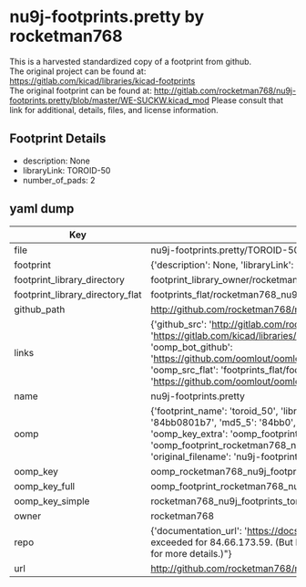 # nu9j-footprints.pretty by rocketman768  
This is a harvested standardized copy of a footprint from github.  
The original project can be found at:  
https://gitlab.com/kicad/libraries/kicad-footprints  
The original footprint can be found at:
http://gitlab.com/rocketman768/nu9j-footprints.pretty/blob/master/WE-SUCKW.kicad_mod
Please consult that link for additional, details, files, and license information.  
## Footprint Details
* description: None  
* libraryLink: TOROID-50  
* number_of_pads: 2  
## yaml dump  
| Key | Value |  
| --- | --- |  
| file | nu9j-footprints.pretty/TOROID-50.kicad_mod |  
| footprint | {'description': None, 'libraryLink': 'TOROID-50', 'number_of_pads': 2} |  
| footprint_library_directory | footprint_library_owner/rocketman768_nu9j-footprints.pretty |  
| footprint_library_directory_flat | footprints_flat/rocketman768_nu9j_footprints_toroid_50/working |  
| github_path | http://github.com/rocketman768/nu9j-footprints.pretty/blob/master/TOROID-50.kicad_mod |  
| links | {'github_src': 'http://gitlab.com/rocketman768/nu9j-footprints.pretty/blob/master/WE-SUCKW.kicad_mod', 'github_src_repo': 'https://gitlab.com/kicad/libraries/kicad-footprints', 'oomp_bot': 'footprints/rocketman768_nu9j_footprints_toroid_50/working', 'oomp_bot_github': 'https://github.com/oomlout/oomlout_oomp_footprint_bot/tree/main/footprints/rocketman768_nu9j_footprints_toroid_50/working', 'oomp_src_flat': 'footprints_flat/footprints_flat/rocketman768_nu9j_footprints_toroid_50/working', 'oomp_src_flat_github': 'https://github.com/oomlout/oomlout_oomp_footprint_src/tree/main/footprints_flat/rocketman768_nu9j_footprints_toroid_50/working'} |  
| name | nu9j-footprints.pretty |  
| oomp | {'footprint_name': 'toroid_50', 'library_name': 'nu9j_footprints', 'md5': '84bb0801b70f99b39a07217439fabc80', 'md5_10': '84bb0801b7', 'md5_5': '84bb0', 'md5_6': '84bb08', 'oomp_key': 'oomp_rocketman768_nu9j_footprints_toroid_50', 'oomp_key_extra': 'oomp_footprint_rocketman768_nu9j_footprints_toroid_50', 'oomp_key_full': 'oomp_footprint_rocketman768_nu9j_footprints_toroid_50_84bb08', 'oomp_key_simple': 'rocketman768_nu9j_footprints_toroid_50', 'original_filename': 'nu9j-footprints.pretty/TOROID-50.kicad_mod', 'owner_name': 'rocketman768'} |  
| oomp_key | oomp_rocketman768_nu9j_footprints_toroid_50 |  
| oomp_key_full | oomp_footprint_rocketman768_nu9j_footprints_toroid_50 |  
| oomp_key_simple | rocketman768_nu9j_footprints_toroid_50 |  
| owner | rocketman768 |  
| repo | {'documentation_url': 'https://docs.github.com/rest/overview/resources-in-the-rest-api#rate-limiting', 'message': "API rate limit exceeded for 84.66.173.59. (But here's the good news: Authenticated requests get a higher rate limit. Check out the documentation for more details.)"} |  
| url | http://github.com/rocketman768/nu9j-footprints.pretty |  

